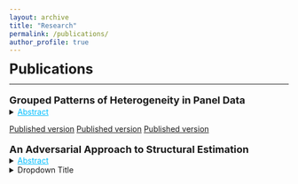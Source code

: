 ```yaml
---
layout: archive
title: "Research"
permalink: /publications/
author_profile: true
---
```



**<span style="font-size: 25px; line-height: 1;">Publications </span>** 

---
<p style="font-size: 18px; margin-bottom: 1.5px; font-weight: bold;">Grouped Patterns of Heterogeneity in Panel Data</p>

<details>
  <summary><span style="color: #00BFFF; text-decoration:underline; font-size: 14px; margin-bottom: 2px;">Abstract</span></summary>
  <p style="font-size: 14px;">This paper introduces time-varying grouped patterns of heterogeneity in linear panel data models. A distinctive feature of our approach is that group membership is left unrestricted. We estimate the parameters of the model using a “grouped fixed-effects” estimator that minimizes a least squares criterion with respect to all possible groupings of the cross-sectional units. Recent advances in the clustering literature allow for fast and efficient computation. We provide conditions under which our estimator is consistent as both dimensions of the panel tend to infinity, and we develop inference methods. Finally, we allow for grouped patterns of unobserved heterogeneity in the study of the link between income and democracy across countries.</p>
</details>

[Published version](https://www.jstor.org/stable/43616962) [Published version](https://www.jstor.org/stable/43616962) [Published version](https://www.jstor.org/stable/43616962)


<p style="font-size: 18px; margin-bottom: 1.5px; font-weight: bold;">An Adversarial Approach to Structural Estimation</p>


<details>
  <summary><span style="color: #00BFFF; text-decoration:underline; font-size: 14px; margin-bottom: 2px;">Abstract</span></summary>
  <p style="font-size: 14px;">We propose a new simulation-based estimation method, adversarial estimation, for structural models. The estimator is formulated as the solution to a minimax problem between a generator (which generates simulated observations using the structural model) and a discriminator (which classifies whether an observation is simulated). The discriminator maximizes the accuracy of its
classification while the generator minimizes it. We show that, with a sufficiently
rich discriminator, the adversarial estimator attains parametric efficiency under correct specification and the parametric rate under misspecification. We advocate the use of a neural network as a discriminator that can exploit adaptivity properties and attain fast rates of convergence. We apply our method to the elderly’s saving decision model and show that our estimator uncovers the bequest motive as an important source of saving across the wealth distribution, not only for the rich.</p>
</details>

<details>
  <summary>Dropdown Title</summary>

  - [Link 1](https://www.example.com)
  - [Link 2](https://www.example.com)
  - [Link 3](https://www.example.com)
</details>
